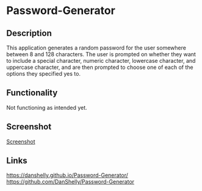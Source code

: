 # Password-Generator

## Description
This application generates a random password for the user somewhere between 8 and 128 characters. The user is prompted on whether they want to include a special character, numeric character, lowercase character, and uppercase character, and are then prompted to choose one of each of the options they specified yes to.

## Functionality
Not functioning as intended yet.


## Screenshot
[Screenshot](HW3.png)

## Links
 https://danshelly.github.io/Password-Generator/
 https://github.com/DanShelly/Password-Generator